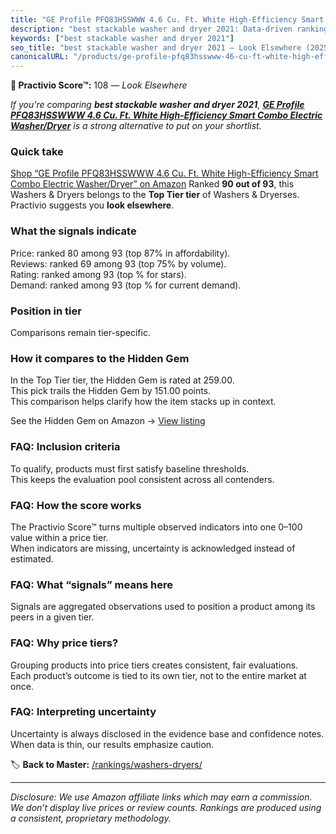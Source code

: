 ```yaml
---
title: "GE Profile PFQ83HSSWWW 4.6 Cu. Ft. White High-Efficiency Smart Combo Electric Washer/Dryer"
description: "best stackable washer and dryer 2021: Data-driven ranking using the Practivio Score™. Positioned by quality, value, demand, findability, momentum."
keywords: ["best stackable washer and dryer 2021"]
seo_title: "best stackable washer and dryer 2021 — Look Elsewhere (2025)"
canonicalURL: "/products/ge-profile-pfq83hsswww-46-cu-ft-white-high-efficiency-smart-combo-electric-washerdryer-B0DWK48KNL/"
---
```


**🚫 Practivio Score™:** 108 — _Look Elsewhere_


*If you're comparing **best stackable washer and dryer 2021**, **[GE Profile PFQ83HSSWWW 4.6 Cu. Ft. White High-Efficiency Smart Combo Electric Washer/Dryer](https://www.amazon.com/dp/B0DWK48KNL?tag=practivio-20)** is a strong alternative to put on your shortlist.*
### Quick take
[Shop “GE Profile PFQ83HSSWWW 4.6 Cu. Ft. White High-Efficiency Smart Combo Electric Washer/Dryer” on Amazon](https://www.amazon.com/dp/B0DWK48KNL?tag=practivio-20)
Ranked **90 out of 93**, this Washers & Dryers belongs to the **Top Tier tier** of Washers & Dryerses.  
Practivio suggests you **look elsewhere**.

### What the signals indicate
Price: ranked 80 among 93 (top 87% in affordability).  
Reviews: ranked 69 among 93 (top 75% by volume).  
Rating: ranked  among 93 (top % for stars).  
Demand: ranked  among 93 (top % for current demand).

### Position in tier
Comparisons remain tier-specific.

### How it compares to the Hidden Gem
In the Top Tier tier, the Hidden Gem is rated at 259.00.  
This pick trails the Hidden Gem by 151.00 points.  
This comparison helps clarify how the item stacks up in context.  

See the Hidden Gem on Amazon → [View listing](https://www.amazon.com/dp/B0C72WLSJ1?tag=practivio-20)

### FAQ: Inclusion criteria
To qualify, products must first satisfy baseline thresholds.  
This keeps the evaluation pool consistent across all contenders.

### FAQ: How the score works
The Practivio Score™ turns multiple observed indicators into one 0–100 value within a price tier.  
When indicators are missing, uncertainty is acknowledged instead of estimated.

### FAQ: What “signals” means here
Signals are aggregated observations used to position a product among its peers in a given tier.

### FAQ: Why price tiers?
Grouping products into price tiers creates consistent, fair evaluations.  
Each product’s outcome is tied to its own tier, not to the entire market at once.

### FAQ: Interpreting uncertainty
Uncertainty is always disclosed in the evidence base and confidence notes.  
When data is thin, our results emphasize caution.


🏷️ **Back to Master:** [/rankings/washers-dryers/](/rankings/washers-dryers/)

---
_Disclosure: We use Amazon affiliate links which may earn a commission. We don’t display live prices or review counts. Rankings are produced using a consistent, proprietary methodology._
